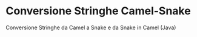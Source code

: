 # Conversione Stringhe Camel-Snake
Conversione Stringhe da Camel a Snake e da Snake in Camel (Java)
